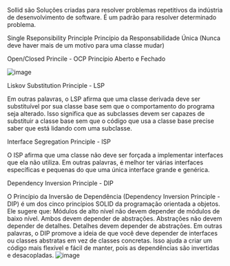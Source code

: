 Sollid são Soluções criadas para resolver problemas repetitivos da indústria de desenvolvimento de software. É um padrão para resolver determinado problema.
 
Single Rseponsibility Principle
Princípio da Responsabilidade Única
(Nunca deve haver mais de um motivo para uma classe mudar)
 
Open/Closed Princile - OCP
Princípio Aberto e Fechado

![image](https://github.com/user-attachments/assets/c9cb5cc1-1fb6-4486-b760-43c9068c630b)

 
Liskov Substitution Principle - LSP
 
Em outras palavras, o LSP afirma que uma classe derivada deve ser substituível por sua classe base sem que o comportamento do programa seja alterado. Isso significa que as subclasses devem ser capazes de substituir a classe base sem que o código que usa a classe base precise saber que está lidando com uma subclasse.
 
Interface Segregation Principle - ISP
 
O ISP afirma que uma classe não deve ser forçada a implementar interfaces que ela não utiliza. Em outras palavras, é melhor ter várias interfaces específicas e pequenas do que uma única interface grande e genérica.
 
 
Dependency Inversion Principle - DIP
 
O Princípio da Inversão de Dependência (Dependency Inversion Principle - DIP) é um dos cinco princípios SOLID da programação orientada a objetos. Ele sugere que:
Módulos de alto nível não devem depender de módulos de baixo nível. Ambos devem depender de abstrações.
Abstrações não devem depender de detalhes. Detalhes devem depender de abstrações.
Em outras palavras, o DIP promove a ideia de que você deve depender de interfaces ou classes abstratas em vez de classes concretas. Isso ajuda a criar um código mais flexível e fácil de manter, pois as dependências são invertidas e desacopladas.
![image](https://github.com/user-attachments/assets/f91d1372-c24f-4d77-a217-de61d4176211)

